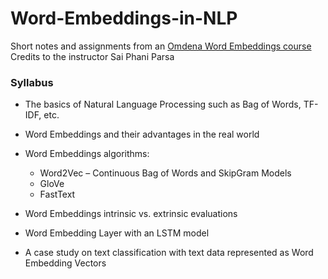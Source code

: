 # Word-Embeddings-in-NLP

Short notes and assignments from an [Omdena Word Embeddings course](https://omdena.com/course/natural-language-processing-word-embeddings/)
Credits to the instructor Sai Phani Parsa

### Syllabus
* The basics of Natural Language Processing such as Bag of Words, TF-IDF, etc.

* Word Embeddings and their advantages in the real world

* Word Embeddings algorithms:
  * Word2Vec – Continuous Bag of Words and SkipGram Models
  * GloVe
  * FastText

* Word Embeddings intrinsic vs. extrinsic evaluations

* Word Embedding Layer with an LSTM model

* A case study on text classification with text data represented as Word Embedding Vectors
